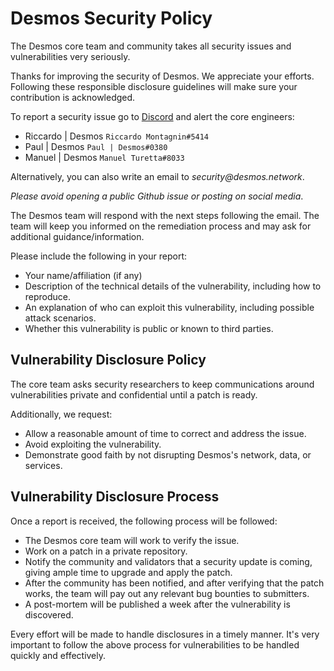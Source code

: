 # Desmos Security Policy

The Desmos core team and community takes all security issues and vulnerabilities very seriously.

Thanks for improving the security of Desmos. We appreciate your efforts. Following these responsible disclosure guidelines will make sure your contribution is acknowledged.

To report a security issue go to [Discord](https://discord.desmos.network) and alert the core engineers:  
* Riccardo | Desmos `Riccardo Montagnin#5414`
* Paul | Desmos `Paul | Desmos#0380`
* Manuel | Desmos `Manuel Turetta#8033`

Alternatively, you can also write an email to _security@desmos.network_.

_Please avoid opening a public Github issue or posting on social media_.

The Desmos team will respond with the next steps following the email. The team will keep you informed on the remediation process and may ask for additional guidance/information.

Please include the following in your report:

- Your name/affiliation (if any)
- Description of the technical details of the vulnerability, including how to reproduce.
- An explanation of who can exploit this vulnerability, including possible attack scenarios.
- Whether this vulnerability is public or known to third parties.

## Vulnerability Disclosure Policy

The core team asks security researchers to keep communications around vulnerabilities private and confidential until a patch is ready.

Additionally, we request:

- Allow a reasonable amount of time to correct and address the issue.
- Avoid exploiting the vulnerability.
- Demonstrate good faith by not disrupting Desmos's network, data, or services.

## Vulnerability Disclosure Process

Once a report is received, the following process will be followed:

- The Desmos core team will work to verify the issue.
- Work on a patch in a private repository.
- Notify the community and validators that a security update is coming, giving ample time to upgrade and apply the patch.
- After the community has been notified, and after verifying that the patch works, the team will pay out any relevant bug bounties to submitters.
- A post-mortem will be published a week after the vulnerability is discovered.

Every effort will be made to handle disclosures in a timely manner. It's very important to follow the above process for vulnerabilities to be handled quickly and effectively.